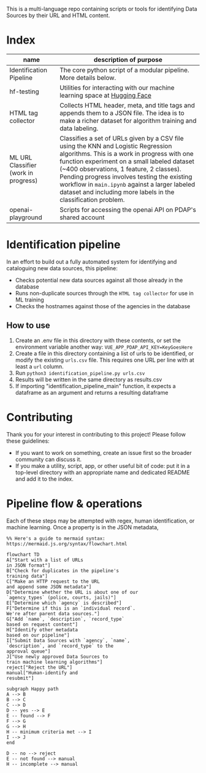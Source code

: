 This is a multi-language repo containing scripts or tools for identifying Data Sources by their URL and HTML content.

# Index

name | description of purpose
--- | ---
Identification Pipeline | The core python script of a modular pipeline. More details below.
hf-testing | Utilities for interacting with our machine learning space at [Hugging Face](https://huggingface.co/PDAP)
HTML tag collector | Collects HTML header, meta, and title tags and appends them to a JSON file. The idea is to make a richer dataset for algorithm training and data labeling.
ML URL Classifier (work in progress) | Classifies a set of URLs given by a CSV file using the KNN and Logistic Regression algorithms. This is a work in progress with one function experiment on a small labeled dataset (~400 observations, 1 feature, 2 classes). Pending progress involves testing the existing workflow in `main.ipynb` against a larger labeled dataset and including more labels in the classification problem.
openai-playground | Scripts for accessing the openai API on PDAP's shared account

# Identification pipeline
In an effort to build out a fully automated system for identifying and cataloguing new data sources, this pipeline:
- Checks potential new data sources against all those already in the database
- Runs non-duplicate sources through the `HTML tag collector` for use in ML training
- Checks the hostnames against those of the agencies in the database

## How to use

1. Create an .env file in this directory with these contents, or set the environment variable another way: `VUE_APP_PDAP_API_KEY=KeyGoesHere`
2. Create a file in this directory containing a list of urls to be identified, or modify the existing `urls.csv` file. This requires one URL per line with at least a `url` column.
3. Run `python3 identification_pipeline.py urls.csv`
4. Results will be written in the same directory as results.csv
5. If importing "identification_pipeline_main" function, it expects a dataframe as an argument and returns a resulting dataframe

# Contributing

Thank you for your interest in contributing to this project! Please follow these guidelines:

- If you want to work on something, create an issue first so the broader community can discuss it.
- If you make a utility, script, app, or other useful bit of code: put it in a top-level directory with an appropriate name and dedicated README and add it to the index.

# Pipeline flow & operations

Each of these steps may be attempted with regex, human identification, or machine learning. Once a property is in the JSON metadata, 

```mermaid
%% Here's a guide to mermaid syntax: https://mermaid.js.org/syntax/flowchart.html

flowchart TD
A["Start with a list of URLs
in JSON format"]
B["Check for duplicates in the pipeline's
training data"]
C["Make an HTTP request to the URL
and append some JSON metadata"]
D["Determine whether the URL is about one of our
`agency_types` (police, courts, jails)"]
E["Determine which `agency` is described"]
F["Determine if this is an `individual record`.
We're after parent data sources."]
G["Add `name`, `description`, `record_type`
based on request content"]
H["Identify other metadata
based on our pipeline"]
I["Submit Data Sources with `agency`, `name`,
`description`, and `record_type` to the
approval queue"]
J["Use newly approved Data Sources to
train machine learning algorithms"]
reject["Reject the URL"]
manual["Human-identify and
resubmit"]

subgraph Happy path
A --> B
B --> C
C --> D
D -- yes --> E
E -- found --> F
F --> G
G --> H
H -- minimum criteria met --> I
I --> J
end

D -- no --> reject
E -- not found --> manual
H -- incomplete --> manual
```
